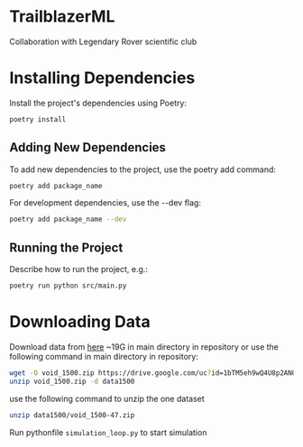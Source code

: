 # TrailblazerML

Collaboration with Legendary Rover scientific club

# Installing Dependencies

Install the project's dependencies using Poetry:

```bash
poetry install
```

## Adding New Dependencies

To add new dependencies to the project, use the poetry add command:

```bash
poetry add package_name
```

For development dependencies, use the --dev flag:

```bash
poetry add package_name --dev
```

## Running the Project

Describe how to run the project, e.g.:

```bash
poetry run python src/main.py
```

# Downloading Data

Download data from [here](https://drive.google.com/open?id=1bTM5eh9wQ4U8p2ANOGbhZqTvDOddFnlI) ~19G in main directory in
repository
or use the following command in main directory in repository:

```bash
wget -O void_1500.zip https://drive.google.com/uc?id=1bTM5eh9wQ4U8p2ANOGbhZqTvDOddFnlI
unzip void_1500.zip -d data1500
```

use the following command to unzip the one dataset

```bash
unzip data1500/void_1500-47.zip
```

Run pythonfile `simulation_loop.py` to start simulation  